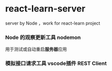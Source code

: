 # react-learn-server
server by Node ，work for react-learn project

### Node 的观察更新工具 nodemon
用于测试或自动重启**服务器**应用

### 模拟接口请求工具 vscode插件 REST Client

